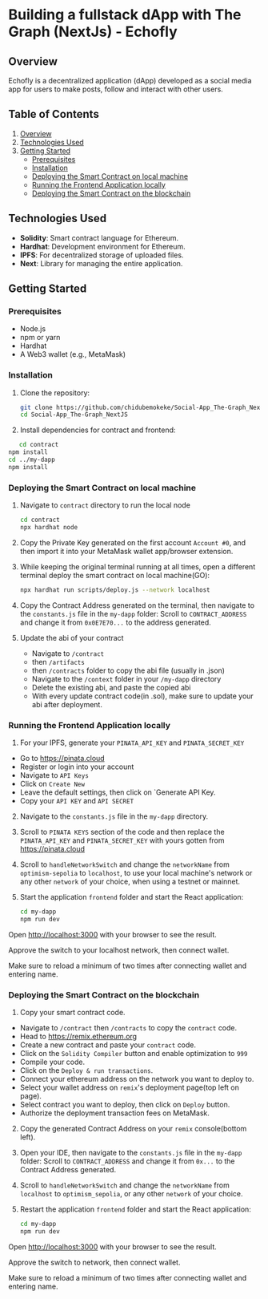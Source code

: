 # Building a fullstack dApp with The Graph (NextJs) - Echofly

## Overview

Echofly is a decentralized application (dApp) developed as a social media app for users to make posts, follow and interact with other users.

## Table of Contents

1. [Overview](#overview)
2. [Technologies Used](#technologies-used)
3. [Getting Started](#getting-started)
   - [Prerequisites](#prerequisites)
   - [Installation](#installation)
   - [Deploying the Smart Contract on local machine](#deploying-the-smart-contract-on-local-machine)
   - [Running the Frontend Application locally](#running-the-frontend-application-locally)
   - [Deploying the Smart Contract on the blockchain](#deploying-the-smart-contract-on-the-blockchain)

## Technologies Used

- **Solidity**: Smart contract language for Ethereum.
- **Hardhat**: Development environment for Ethereum.
- **IPFS**: For decentralized storage of uploaded files.
- **Next**: Library for managing the entire application.

## Getting Started

### Prerequisites

- Node.js
- npm or yarn
- Hardhat
- A Web3 wallet (e.g., MetaMask)

### Installation

1. Clone the repository:

   ```sh
   git clone https://github.com/chidubemokeke/Social-App_The-Graph_NextJS.git
   cd Social-App_The-Graph_NextJS
   ```

2. Install dependencies for contract and frontend:

```sh
   cd contract
npm install
cd ../my-dapp
npm install
```
### Deploying the Smart Contract on local machine
1. Navigate to `contract` directory to run the local node

   ```sh
   cd contract
   npx hardhat node
   ```

2. Copy the Private Key generated on the first account `Account #0`, and then import it into your MetaMask wallet app/browser extension.

3. While keeping the original terminal running at all times, open a different terminal deploy the smart contract on local machine(GO):

   ```sh
   npx hardhat run scripts/deploy.js --network localhost
   ```

4. Copy the Contract Address generated on the terminal, then navigate to the `constants.js` file in the `my-dapp` folder:
Scroll to `CONTRACT_ADDRESS` and change it 
from `0x0E7E70...`
to the address generated.
   

5. Update the abi of your contract

   - Navigate to `/contract`
   - then `/artifacts`
   - then `/contracts` folder to copy the abi file (usually in .json)
   - Navigate to the `/context` folder in your `/my-dapp` directory
   - Delete the existing abi, and paste the copied abi
   - With every update contract code(in .sol), make sure to update your abi after deployment.

### Running the Frontend Application locally

1. For your IPFS, generate your `PINATA_API_KEY` and `PINATA_SECRET_KEY`
- Go to https://pinata.cloud
- Register or login into your account
- Navigate to `API Keys`
- Click on `Create New`
- Leave the default settings, then click on `Generate API Key.
- Copy your `API KEY` and `API SECRET`

2. Navigate to the `constants.js` file in the `my-dapp` directory.

3. Scroll to `PINATA KEYS` section of the code and then replace the `PINATA_API_KEY` and `PINATA_SECRET_KEY` with yours gotten from https://pinata.cloud

4. Scroll to `handleNetworkSwitch` and change the `networkName` 
from `optimism-sepolia` 
to `localhost`, to use your local machine's network 
or any other `network` of your choice, when using a testnet or mainnet.

5. Start the application `frontend` folder and start the React application:

   ```sh
   cd my-dapp
   npm run dev
   ```
Open [http://localhost:3000](http://localhost:3000) with your browser to see the result.

Approve the switch to your localhost network, then connect wallet.

Make sure to reload a minimum of two times after connecting wallet and entering name.

### Deploying the Smart Contract on the blockchain

1. Copy your smart contract code.
- Navigate to `/contract` then `/contracts` to copy the `contract` code.
- Head to https://remix.ethereum.org
- Create a new contract and paste your `contract` code.
- Click on the `Solidity Compiler` button and enable optimization to `999`
- Compile your code.
- Click on the `Deploy & run transactions`.
- Connect your ethereum address on the network you want to deploy to.
- Select your wallet address on `remix`'s deployment page(top left on page).
- Select contract you want to deploy, then click on `Deploy` button.
- Authorize the deployment transaction fees on MetaMask.

2. Copy the generated Contract Address on your `remix` console(bottom left).

3. Open your IDE, then navigate to the `constants.js` file in the `my-dapp` folder:
Scroll to `CONTRACT_ADDRESS` and change it 
from `0x...`
to the Contract Address generated.

4. Scroll to `handleNetworkSwitch` and change the `networkName` 
from `localhost` 
to `optimism_sepolia`, or any other `network` of your choice.

5. Restart the application `frontend` folder and start the React application:

   ```sh
   cd my-dapp
   npm run dev
   ```
Open [http://localhost:3000](http://localhost:3000) with your browser to see the result.

Approve the switch to network, then connect wallet.

Make sure to reload a minimum of two times after connecting wallet and entering name.